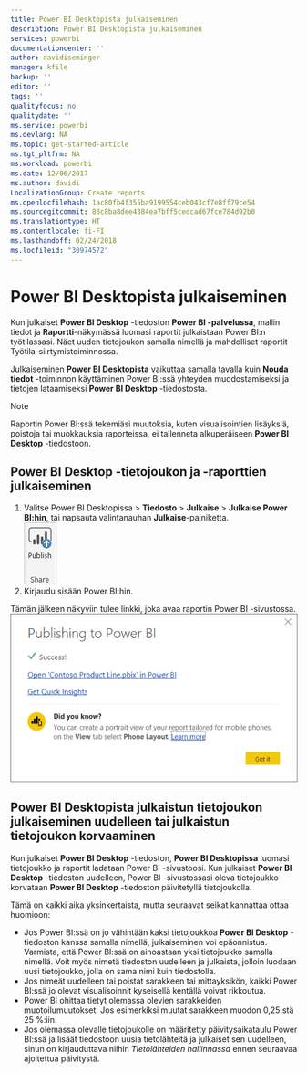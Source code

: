 ```yaml
---
title: Power BI Desktopista julkaiseminen
description: Power BI Desktopista julkaiseminen
services: powerbi
documentationcenter: ''
author: davidiseminger
manager: kfile
backup: ''
editor: ''
tags: ''
qualityfocus: no
qualitydate: ''
ms.service: powerbi
ms.devlang: NA
ms.topic: get-started-article
ms.tgt_pltfrm: NA
ms.workload: powerbi
ms.date: 12/06/2017
ms.author: davidi
LocalizationGroup: Create reports
ms.openlocfilehash: 1ac80fb4f355ba9199554ceb043cf7e8ff79ce54
ms.sourcegitcommit: 88c8ba8dee4384ea7bff5cedcad67fce784d92b0
ms.translationtype: HT
ms.contentlocale: fi-FI
ms.lasthandoff: 02/24/2018
ms.locfileid: "30974572"
---
```

# <a name="publish-from-power-bi-desktop"></a>Power BI Desktopista julkaiseminen
Kun julkaiset **Power BI Desktop** -tiedoston **Power BI -palvelussa**, mallin tiedot ja **Raportti**-näkymässä luomasi raportit julkaistaan Power BI:n työtilassasi. Näet uuden tietojoukon samalla nimellä ja mahdolliset raportit Työtila-siirtymistoiminnossa.

Julkaiseminen **Power BI Desktopista** vaikuttaa samalla tavalla kuin **Nouda tiedot** -toiminnon käyttäminen Power BI:ssä yhteyden muodostamiseksi ja tietojen lataamiseksi **Power BI Desktop** -tiedostosta.

> [!NOTE]
> Raportin Power BI:ssä tekemiäsi muutoksia, kuten visualisointien lisäyksiä, poistoja tai muokkauksia raporteissa, ei tallenneta alkuperäiseen **Power BI Desktop** -tiedostoon.
> 
> 

## <a name="to-publish-a-power-bi-desktop-dataset-and-reports"></a>Power BI Desktop -tietojoukon ja -raporttien julkaiseminen
1. Valitse Power BI Desktopissa \> **Tiedosto** \> **Julkaise** \> **Julkaise Power BI:hin**, tai napsauta valintanauhan **Julkaise**-painiketta.  
   ![](media/desktop-upload-desktop-files/pbid_publish_publishbutton.png)
2. Kirjaudu sisään Power BI:hin.

Tämän jälkeen näkyviin tulee linkki, joka avaa raportin Power BI -sivustossa.  
    ![](media/desktop-upload-desktop-files/pbid_publish_success.png)

## <a name="re-publish-or-replace-a-dataset-published-from-power-bi-desktop"></a>Power BI Desktopista julkaistun tietojoukon julkaiseminen uudelleen tai julkaistun tietojoukon korvaaminen
Kun julkaiset **Power BI Desktop** -tiedoston, **Power BI Desktopissa** luomasi tietojoukko ja raportit ladataan Power BI -sivustoosi. Kun julkaiset **Power BI Desktop** -tiedoston uudelleen, Power BI -sivustossasi oleva tietojoukko korvataan **Power BI Desktop** -tiedoston päivitetyllä tietojoukolla.

Tämä on kaikki aika yksinkertaista, mutta seuraavat seikat kannattaa ottaa huomioon:

* Jos Power BI:ssä on jo vähintään kaksi tietojoukkoa **Power BI Desktop** -tiedoston kanssa samalla nimellä, julkaiseminen voi epäonnistua. Varmista, että Power BI:ssä on ainoastaan yksi tietojoukko samalla nimellä. Voit myös nimetä tiedoston uudelleen ja julkaista, jolloin luodaan uusi tietojoukko, jolla on sama nimi kuin tiedostolla.
* Jos nimeät uudelleen tai poistat sarakkeen tai mittayksikön, kaikki Power BI:ssä jo olevat visualisoinnit kyseisellä kentällä voivat rikkoutua. 
* Power BI ohittaa tietyt olemassa olevien sarakkeiden muotoilumuutokset. Jos esimerkiksi muutat sarakkeen muodon 0,25:stä 25 %:iin.
* Jos olemassa olevalle tietojoukolle on määritetty päivitysaikataulu Power BI:ssä ja lisäät tiedostoon uusia tietolähteitä ja julkaiset sen uudelleen, sinun on kirjauduttava niihin *Tietolähteiden hallinnassa* ennen seuraavaa ajoitettua päivitystä.

